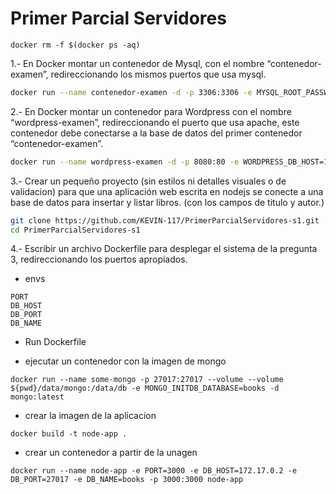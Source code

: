 # Primer Parcial Servidores

```
docker rm -f $(docker ps -aq)
```

1.- En Docker montar un contenedor de Mysql, con el nombre “contenedor-examen”, redireccionando los mismos puertos que usa mysql.

```bash
docker run --name contenedor-examen -d -p 3306:3306 -e MYSQL_ROOT_PASSWORD=123 -e MYSQL_DATABASE=q1-app mysql
```

2.- En Docker montar un contenedor para Wordpress con el nombre “wordpress-examen”, redireccionando el puerto que usa apache, este contenedor debe conectarse a la base de datos del primer contenedor “contenedor-examen”.

```bash
docker run --name wordpress-examen -d -p 8080:80 -e WORDPRESS_DB_HOST=172.17.0.2 -e WORDPRESS_DB_USER=root -e WORDPRESS_DB_PASSWORD=123 -e WORDPRESS_DB_NAME=q1-app wordpress
```


3.- Crear un pequeño proyecto (sin estilos ni detalles visuales o de validacion) para que una aplicación web escrita en nodejs se conecte a una base de datos para insertar y listar libros. (con los campos de titulo y autor.) 

```bash
git clone https://github.com/KEVIN-117/PrimerParcialServidores-s1.git
cd PrimerParcialServidores-s1
```


4.- Escribir un archivo Dockerfile para desplegar el sistema de la pregunta 3, redireccionando los puertos apropiados.

- envs

```
PORT
DB_HOST
DB_PORT
DB_NAME
```

- Run Dockerfile

- ejecutar un contenedor con la imagen de mongo
```
docker run --name some-mongo -p 27017:27017 --volume --volume ${pwd}/data/mongo:/data/db -e MONGO_INITDB_DATABASE=books -d mongo:latest
```

- crear la imagen de la aplicacion
```
docker build -t node-app .
```

- crear un contenedor a partir de la unagen

```
docker run --name node-app -e PORT=3000 -e DB_HOST=172.17.0.2 -e DB_PORT=27017 -e DB_NAME=books -p 3000:3000 node-app
```